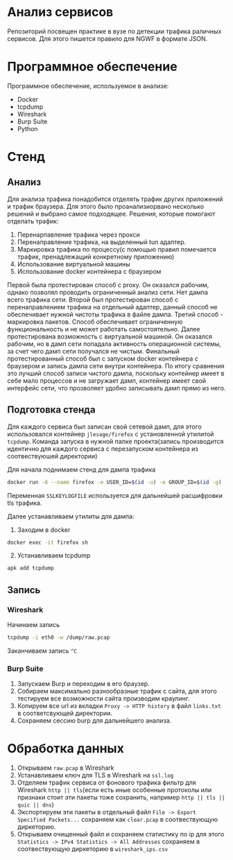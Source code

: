 # Анализ сервисов
Репозиторий посвещен практике в вузе по детекции трафика раличных сервисов. Для этого пишется правило для NGWF в формате JSON.

# Программное обеспечение
Программное обеспечение, используемое в анализе:
- Docker
- tcpdump
- Wireshark
- Burp Suite
- Python

# Стенд
## Анализ
Для анализа трафика понадобится отделять трафик других приложений и трафик браузера. Для этого было проанализиорвано несколько решений и выбрано самое подходящее. Решения, которые помогают отделать трафик:
1. Перенарпавление трафика через прокси
2. Перенаправление трафика, на выделенный tun адаптер. 
3. Маркировка трафика по процессу(с помощью правил помечается трафик, пренадлежащий конкретному приложению)
4. Использование виртуальной машины
5. Использование docker контейнера с браузером

Первой была протестирован способ с proxy. Он оказался рабочим, однако позволял проводить ограниченный анализ сети. Нет дампа всего трафика сети. 
Второй был протестирован способ с перенаправлением трафика на отдельный адаптер, данный способ не обеспечивает нужной чистоты трафика в файле дампа. 
Третий способ - маркировка пакетов. Способ обеспечивает ограниченную функциональность и не может работать самостоятельно. 
Далее протестирована возможность с виртуальной машиной. Он оказался рабочим, но в дамп сети попадала активность операционной системы, за счет чего дамп сети получался не чистым. 
Финальный протестированный способ был с запуском docker контейнера с браузером и запись дампа сети внутри контейнера. По итогу сравнения это лучший способ записи чистого дампа, поскольку контейнер имеет в себе мало процессов и не загружает дамп, контейнер имеет свой интерфейс сети, что прозволяет удобно записывать дамп прямо из него. 

## Подготовка стенда

Для каждого сервиса был записан свой сетевой дамп, для этого использовался контейнер `jlesage/firefox` с установленной утилитой `tcpdump`.
Команда запуска в нужной папке проекта(запись производится идентично для каждого сервиса с перезапуском контейнера из соотвествуюшей директории)

Для начала поднимаем стенд для дампа трафика
```bash
docker run -d --name firefox -e USER_ID=$(id -u) -e GROUP_ID=$(id -g) -p 5800:5800 -p 5900:5900 -v ./dump/:/dump -e SSLKEYLOGFILE=/dump/ssl.log jlesage/firefox
```
Переменная `SSLKEYLOGFILE` используется для дальнейшей расшифровки tls трафика.

Далее устанавливаем утилиты для дампа:

1. Заходим в docker
```bash
docker exec -it firefox sh
```

2. Устанавливаем tcpdump
```bash
apk add tcpdump
```

## Запись

### Wireshark
Начинаем запись
```bash
tcpdump -i eth0 -w /dump/raw.pcap
```
Заканчиваем запись `^C`

### Burp Suite
1. Запускаем Burp и переходим в его браузер.
2. Собираем максимально разнообразные трафик с сайта, для этого тестируем все возможности сайта производим краулинг.
3. Копируем все url из вкладки `Proxy -> HTTP history` в файл `links.txt` в соответсвующей директории.
4. Сохраняем сессию burp для дальнейшего анализа.

# Обработка данных 
1. Открываем `raw.pcap` в Wireshark 
2. Устанавливаем ключ для TLS в Wireshark на `ssl.log`
3. Отделяем трафик сервиса от фонового трафика фильтр для Wireshark `http || tls`(если есть иные особенные протоколы или признаки стоит эти пакеты тоже сохранить, например `http || tls || quic || dns`)
4. Экспортируем эти пакеты в отдельный файл `File -> Export Specified Packets...` сохраняем как `clear.pcap` в соотвествующую диркеторию.
5. Открываем очищенный файл и сохраняем статистику по ip для этого `Statistics -> IPv4 Statistics -> All Addresses` сохраняем в соотвествующую диркеторию в `wireshark_ips.csv`
